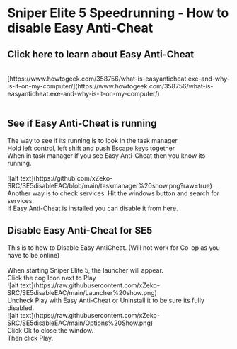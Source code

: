 # Sniper Elite 5 Speedrunning - How to disable Easy Anti-Cheat
<h2>Click here to learn about Easy Anti-Cheat</h2></br>
[https://www.howtogeek.com/358756/what-is-easyanticheat.exe-and-why-is-it-on-my-computer/](https://www.howtogeek.com/358756/what-is-easyanticheat.exe-and-why-is-it-on-my-computer/)</br></br>
<h2>See if Easy Anti-Cheat is running</h2>
The way to see if its running is to look in the task manager</br>
Hold left control, left shift and push Escape keys together</br>
When in task manager if you see Easy Anti-Cheat then you know its running.</br></br>
![alt text](https://github.com/xZeko-SRC/SE5disableEAC/blob/main/taskmanager%20show.png?raw=true)</br>
Another way is to check services. Hit the windows button and search for services.</br>
If Easy Anti-Cheat is installed you can disable it from here.</br>
<h2> Disable Easy Anti-Cheat for SE5</h2>
This is to how to Disable Easy AntiCheat. (Will not work for Co-op as you have to be online)</br></br>
When starting Sniper Elite 5, the launcher will appear.</br>
Click the cog Icon next to Play</br>
![alt text](https://raw.githubusercontent.com/xZeko-SRC/SE5disableEAC/main/Launcher%20show.png)</br>
Uncheck Play with Easy Anti-Cheat or Uninstall it to be sure its fully disabled.</br>
![alt text](https://raw.githubusercontent.com/xZeko-SRC/SE5disableEAC/main/Options%20Show.png)</br>
Click Ok to close the window.</br>
Then click Play.

